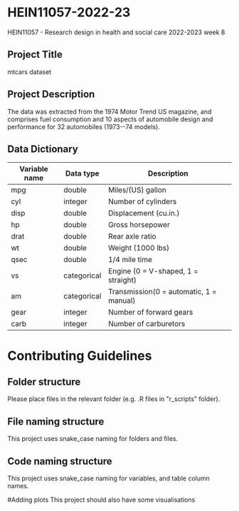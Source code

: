 # HEIN11057-2022-23

HEIN11057 - Research design in health and social care 2022-2023 week 8

## Project Title 

mtcars dataset

## Project Description 

The data was extracted from the 1974 Motor Trend US magazine, and comprises fuel consumption and 10 aspects of automobile design and performance for 32 automobiles (1973--74 models).

## Data Dictionary


| Variable name | Data type   | Description                  |
|---|---|---|
| mpg           | double      | Miles/(US) gallon            |
| cyl           | integer     | Number of cylinders          |
| disp          | double      | Displacement (cu.in.)        |
| hp            | double      | Gross horsepower             |
| drat          | double      | Rear axle ratio              |
| wt            | double      | Weight (1000 lbs)            |
| qsec          | double      | 1/4 mile time                |
| vs            | categorical | Engine (0 = V-shaped, 1 = straight) |
| am            | categorical | Transmission(0 = automatic, 1 = manual)  |
| gear          | integer     | Number of forward gears      |
| carb          | integer     | Number of carburetors        |


# Contributing Guidelines

## Folder structure

Please place files in the relevant folder (e.g. .R files in "r_scripts" folder).

## File naming structure

This project uses snake_case naming for folders and files.

## Code naming structure

This project uses snake_case naming for variables, and table column names.

#Adding plots
This project should also have some visualisations
